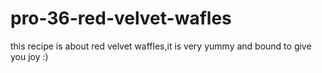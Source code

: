# pro-36-red-velvet-wafles

this recipe is about red velvet waffles,it is very yummy 
and bound to give you joy
:)